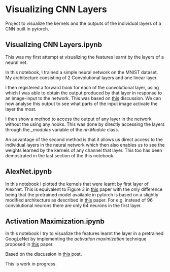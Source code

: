 # Visualizing CNN Layers


Project to visualize the kernels and the outputs of the individual layers of a CNN built in pytorch. 

## Visualizing CNN Layers.ipynb

This was my first attempt at visualizing the features learnt by the layers of a neural net. 

In this notebook, I trained a simple neural network on the MNIST dataset. My architecture consisting of 2 Convolutional layers and one linear layer. 

I then registered a forward *hook* for each of the convolutional layer, using which I was able to obtain the output produced by that layer in response to an image-input to the network. This was based on [this](https://discuss.pytorch.org/t/visualize-feature-map/29597) discussion. We can now analyse this output to see what parts of the input image activate the layer the most.

I then show a method to access the output of any layer in the network without the using any hooks. This was done by directly accessing the layers through the *_modules* variable of the *nn.Module* class.

An advantage of the second method is that it allows us direct access to the individual layers in the neural network which then also enables us to see the weights learned by the kernels of any channel that layer. This too has been demostrated in the last section of the this notebook. 

## AlexNet.ipynb

In this notebook I plotted the kernels that were learnt by first layer of AlexNet. This is equivalent to Figure 3 in [this](https://papers.nips.cc/paper/4824-imagenet-classification-with-deep-convolutional-neural-networks.pdf) paper with the only difference being that the pretrained model available in pytorch is based on a slightly modified architecture as described in [this](https://arxiv.org/abs/1404.5997) paper. For e.g. instead of 96 convolutional neurons there are only 64 neurons in the first layer.  


## Activation Maximization.ipynb

In this notebook I try to visualize the features learnt the layer in a pretrained GoogLeNet by implementing the *activation maximization* technique proposed in [this](http://www.image-net.org/papers/imagenet_cvpr09.pdf) paper.


Based on the discussion in [this](https://distill.pub/2017/feature-visualization/) post. 

This is work in progress. 
